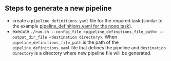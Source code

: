 ## Steps to generate a new pipeline
- create a `pipeline_definitions.yaml` file for the required task (similar to the example [pipeline_definitions.yaml for the noop task](./example/pipeline_definitions.yaml)).
- execute `./run.sh --config_file <pipeline_definitions_file_path> --output_dir_file <destination directory>`. When `pipeline_definitions_file_path` is the path of the `pipeline_definitions.yaml` file that defines the pipeline and `destination directory` is a directory where new pipeline file 
will be generated.
